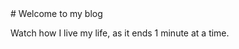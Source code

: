 <body>
# Welcome to my blog
  
  <p>Watch how I live my life, as it ends 1 minute at a time.</p>
</body>
